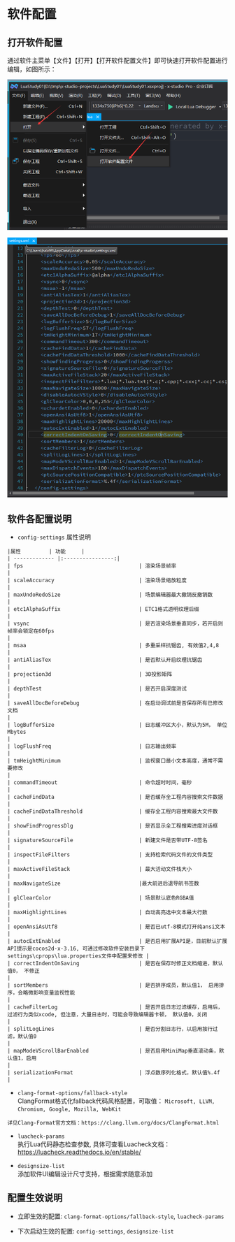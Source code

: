# 软件配置

## 打开软件配置

   通过软件主菜单【文件】【打开】【打开软件配置文件】即可快速打开软件配置进行编辑，如图所示：

   ![image](assets/images/c6s1_01a.png)

   ![image](assets/images/c6s1_01b.png)

## 软件各配置说明

   * ``config-settings`` 属性说明

    |属性         | 功能     |
    | ------------- |:----------------:|
    | fps                                     | 渲染场景帧率                                                                                                                   |
    | scaleAccuracy                           | 渲染场景缩放粒度                                                                                                               |
    | maxUndoRedoSize                         | 场景编辑器最大撤销反撤销数                                                                                                     |
    | etc1AlphaSuffix                         | ETC1格式透明纹理后缀                                                                                                           |
    | vsync                                   | 是否渲染场景垂直同步，若开启则帧率会锁定在60fps                                                                                |
    | msaa                                    | 多重采样抗锯齿, 有效值2,4,8                                                                                                    |
    | antiAliasTex                            | 是否默认开启纹理抗锯齿                                                                                                         |
    | projection3d                            | 3D投影矩阵                                                                                                                     |
    | depthTest                               | 是否开启深度测试                                                                                                               |
    | saveAllDocBeforeDebug                   | 在启动调试前是否保存所有已修改文档                                                                                             |
    | logBufferSize                           | 日志缓冲区大小，默认为5M， 单位Mbytes                                                                                          |
    | logFlushFreq                            | 日志输出频率                                                                                                                   |
    | tmHeightMinimum                         | 监视窗口最小文本高度，通常不需要修改                                                                                           |
    | commandTimeout                          | 命令超时时间，毫秒                                                                                                             |
    | cacheFindData                           | 是否缓存全工程内容搜索文件数据                                                                                                 |
    | cacheFindDataThreshold                  | 缓存全工程内容搜索最大文件数                                                                                                   |
    | showFindProgressDlg                     | 是否显示全工程搜索进度对话框                                                                                                   |
    | signatureSourceFile                     | 新建文件是否带UTF-8签名                                                                                                        |
    | inspectFileFilters                      | 支持检索代码文件的文件类型                                                                                                     |
    | maxActiveFileStack                      | 最大活动文件栈大小                                                                                                             |
    | maxNavigateSize                         |最大前进后退导航书签数                                                                                                          |
    | glClearColor                            | 场景默认底色RGBA值                                                                                                             |
    | maxHighlightLines                       | 自动高亮选中文本最大行数                                                                                                       |
    | openAnsiAsUtf8                          | 是否已utf-8模式打开纯ansi文本                                                                                                  |
    | autocExtEnabled                         | 是否启用扩展API是，目前默认扩展API提示是cocos2d-x-3.16, 可通过修改软件安装目录下settings\cprops\lua.properties文件中配置来修改 |
    | correctIndentOnSaving                   | 是否在保存时修正文档缩进，默认值0， 不修正                                                                                     |
    | sortMembers                             | 是否排序成员，默认值1， 启用排序，会略微影响变量监视性能                                                                       |
    | cacheFilterLog                          | 是否开启日志过滤缓存，启用后，过滤行为类似xcode, 但注意，大量日志时，可能会导致编辑器卡顿， 默认值0，关闭                      |
    | splitLogLines                           | 是否分割日志行，以启用按行过滤，默认值0                                                                                        |
    | mapModeVScrollBarEnabled                | 是否启用MiniMap垂直滚动条，默认值1，启用                                                                                       |
    | serializationFormat                     | 浮点数序列化格式，默认值%.4f                                                                                                   |
   
   * ``clang-format-options/fallback-style``  
    ClangFormat格式化fallback代码风格配置，可取值：
    ``Microsoft, LLVM, Chromium, Google, Mozilla, WebKit``

    详见Clang-Format官方文档：https://clang.llvm.org/docs/ClangFormat.html

   * ``luacheck-params``  
   执行Lua代码静态检查参数, 具体可查看Luacheck文档：https://luacheck.readthedocs.io/en/stable/

   * ``designsize-list``  
   添加软件UI编辑设计尺寸支持，根据需求随意添加

## 配置生效说明

   * 立即生效的配置: ``clang-format-options/fallback-style``, ``luacheck-params``

   * 下次启动生效的配置: ``config-settings``, ``designsize-list``
